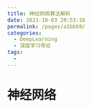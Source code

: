 ```yaml
---
title: 神经网络算法解析
date: 2021-10-03 20:53:16
permalink: /pages/a1bbb9/
categories:
  - DeepLearning
  - 深度学习导论
tags:
  - 
---
```

# 神经网络